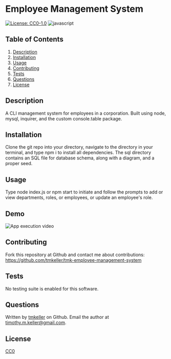 # Employee Management System

[![License: CC0-1.0](https://img.shields.io/badge/License-CC0%201.0-lightgrey.svg)](http://creativecommons.org/publicdomain/zero/1.0/)
![javascript](https://img.shields.io/badge/javascript-100%25-yellow)

## Table of Contents
1. [Description](#description)
2. [Installation](#installation)
3. [Usage](#usage)
4. [Contributing](#contributing)
5. [Tests](#tests)
6. [Questions](#questions)
7. [License](#license)
## Description
A CLI management system for employees in a corporation. Built using node, mysql, inquirer, and the custom console.table package.

## Installation
Clone the git repo into your directory, navigate to the directory in your terminal, and type npm i to install all dependencies. The sql directory contains an SQL file for database schema, along with a diagram, and a proper seed.

## Usage
Type node index.js or npm start to initiate and follow the prompts to add or view departments, roles, or employees, or update an employee's role.

## Demo

![App execution video](./assets/employee-management-demo.gif)

## Contributing
Fork this repository at Github and contact me about contributions: https://github.com/tmkeller/tmk-employee-management-system

## Tests
No testing suite is enabled for this software.

## Questions
Written by [tmkeller](https://github.com/tmkeller) on Github.
Email the author at timothy.m.keller@gmail.com.

## License
[CC0](http://creativecommons.org/publicdomain/zero/1.0/)